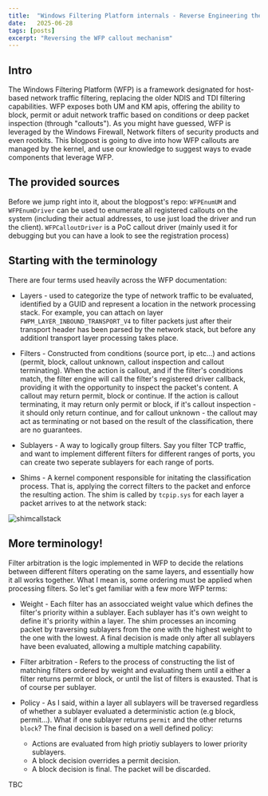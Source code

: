 ```yaml
---
title:  "Windows Filtering Platform internals - Reverse Engineering the callout mechanism"
date:   2025-06-28
tags: [posts]
excerpt: "Reversing the WFP callout mechanism"
---
```


## Intro
The Windows Filtering Platform (WFP) is a framework designated for host-based network traffic filtering, replacing the older NDIS and TDI filtering capabilities. WFP exposes both UM and KM apis, offering the ability to block, permit or aduit network traffic based on conditions or deep packet inspection (through "callouts"). As you might have guessed, WFP is leveraged by the Windows Firewall, Network filters of security products and even rootkits. This blogpost is going to dive into how WFP callouts are managed by the kernel, and use our knowledge to suggest ways to evade components that leverage WFP. 

## The provided sources 
Before we jump right into it, about the blogpost's repo: 
`WFPEnumUM` and `WFPEnumDriver` can be used to enumerate all registered callouts on the system (including their actual addresses, to use just load the driver and run the client). 
`WFPCalloutDriver` is a PoC callout driver (mainly used it for debugging but you can have a look to see the registration process) 

## Starting with the terminology 
There are four terms used heavily across the WFP documentation:
* Layers - used to categorize the type of network traffic to be evaluated, identified by a GUID and represent a location in the network processing stack. For example, you can attach on layer `FWPM_LAYER_INBOUND_TRANSPORT_V4` to filter packets just after their transport header has been parsed by the network stack, but before any additionl transport layer processing takes place. 

* Filters - Constructed from conditions (source port, ip etc...) and actions (permit, block, callout unknown, callout inspection and callout terminating). When the action is callout, and if the filter's conditions match, the filter engine will call the filter's registered driver callback, providing it with the opportunity to inspect the packet's content. A callout may return permit, block or continue. If the action is callout terminating, it may return only permit or block, if it's callout inspection - it should only return continue, and for callout unknown - the callout may act as terminating or not based on the result of the classification, there are no guarantees.  

* Sublayers - A way to logically group filters. Say you filter TCP traffic, and want to implement different filters for different ranges of ports, you can create two seperate sublayers for each range of ports.

* Shims - A kernel component responsible for initating the classification process. That is, applying the correct filters to the packet and enforce the resulting action. The shim is called by `tcpip.sys` for each layer a packet arrives to at the network stack:

![shimcallstack](https://github.com/0mWindyBug/WFPResearch/assets/139051196/f7007c83-2d52-48fb-8755-a6e29e08fff0)

## More terminology! 
Filter arbitration is the logic implemented in WFP to decide the relations between different filters operating on the same layers, and essentially how it all works together. What I mean is, some ordering must be applied when processing filters. So let's get familiar with a few more WFP terms:
* Weight - Each filter has an assocciated weight value which defines the filter's priority within a sublayer. Each sublayer has it's own weight to define it's priority within a layer. The shim processes an incoming packet by traversing sublayers from the one with the highest weight to the one with the lowest. A final decision is made only after all sublayers have been evaluated, allowing a multiple matching capability. 

* Filter arbitration - Refers to the process of constructing the list of matching filters ordered by weight and evaluating them until a either a filter returns permit or block, or until the list of filters is exausted. That is of course per sublayer. 

* Policy - As I said, within a layer all sublayers will be traversed regardless of whether a sublayer evaluated a deterministic action (e.g block, permit...). What if one sublayer returns `permit` and the other returns `block`? The final decision is based on a well defined policy:
  * Actions are evaluated from high priotiy sublayers to lower priority sublayers.
  * A block decision overrides a permit decision.
  * A block decision is final. The packet will be discarded.  




TBC
